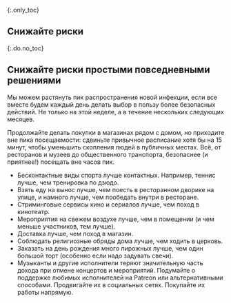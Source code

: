 {:.only_toc}
## Снижайте риски

{:.do.no_toc}
## Снижайте риски простыми повседневными решениями

Мы можем растянуть пик распространения новой инфекции, если все вместе будем каждый день делать выбор в пользу более безопасных действий. Не только на этой неделе, а в течение нескольких следующих месяцев.

Продолжайте делать покупки в магазинах рядом с домом, но приходите вне пика посещаемости: сдвиньте привычное расписание хотя бы на 15 минут, чтобы уменьшить скопления людей в публичных местах. Всё, от ресторанов и музеев до общественного транспорта, безопаснее (и приятнее!) посещать вне часов пик. 

-  Бесконтактные виды спорта лучше контактных. Например, теннис лучше, чем тренировка по дзюдо.
-  Взять еду на вынос лучше, чем поесть в ресторанном дворике на улице, и намного лучше, чем пообедать внутри в ресторане.
-  Стриминговые сервисы кино и сериалов лучше, чем поход в кинотеатр.
-  Мероприятия на свежем воздухе лучше, чем в помещении (и чем меньше участников, тем лучше).
-  Доставка лучше, чем поход в магазин. 
-  Соблюдать религиозные обряды дома лучше, чем ходить в церковь.
-  Заказать на день рождения много пирожных лучше, чем один большой торт (особенно если надо задувать свечи).
-  Музыканты и другие исполнители теряют значительную часть дохода при отмене концертов и мероприятий. Подумайте о поддержке любимых исполнителей на Patreon или альтернативными способами. Продвигайте их в социальных сетях. Покупайте их работы напрямую.
